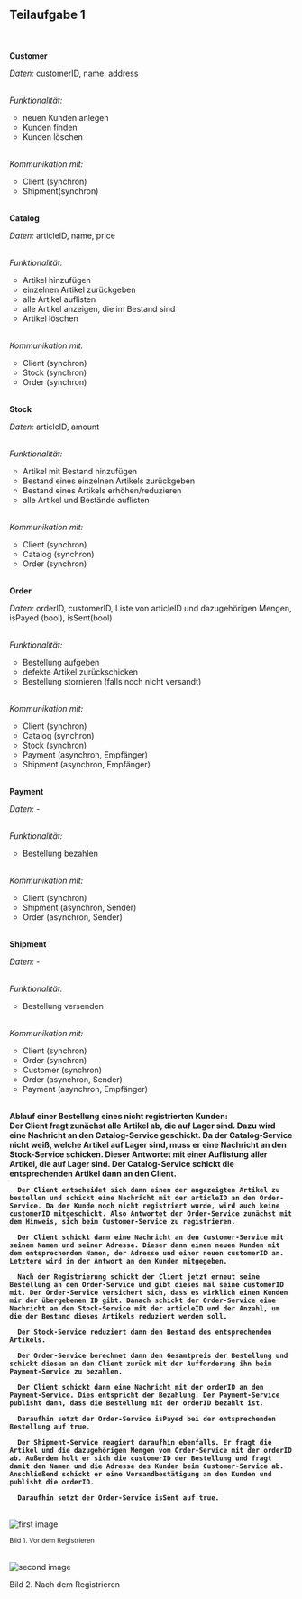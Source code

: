<!DOCTYPE html>
<html>
   <head>
      <title>HTML img Tag</title>
   </head>

   <div class="images">
   <body>
      <h2>Teilaufgabe 1</h2>
      <br>
      <br>
      <b>Customer</b>
      <br>
      <p><i>Daten: </i>customerID, name, address</p>
      <br>
      <i>Funktionalität:</i>
      <ul type="circle">
         <li>neuen Kunden anlegen</li>
         <li>Kunden finden</li>
         <li>Kunden löschen</li>
      </ul>
      <br>
      <i>Kommunikation mit:</i>
      <ul type="circle">
         <li>Client (synchron)</li>
         <li>Shipment(synchron)</li>
      </ul>
      <br>
      <b>Catalog</b>
      <br>
      <p><i>Daten: </i>articleID, name, price</p>
      <br>
      <i>Funktionalität:</i>
      <ul type="circle">
         <li>Artikel hinzufügen</li>
         <li>einzelnen Artikel zurückgeben</li>
         <li>alle Artikel auflisten</li>
         <li>alle Artikel anzeigen, die im Bestand sind</li>
         <li>Artikel löschen</li>
      </ul>
      <br>
      <i>Kommunikation mit:</i>
      <ul type="circle">
         <li>Client (synchron)</li>
         <li>Stock (synchron)</li>
         <li>Order (synchron)</li>
      </ul>
      <br>
      <b>Stock</b>
      <br>
      <p><i>Daten: </i>articleID, amount</p>
      <br>
      <i>Funktionalität:</i>
      <ul type="circle">
         <li>Artikel mit Bestand hinzufügen</li>
         <li>Bestand eines einzelnen Artikels zurückgeben</li>
         <li>Bestand eines Artikels erhöhen/reduzieren</li>
         <li>alle Artikel und Bestände auflisten</li>
      </ul>
      <br>
      <i>Kommunikation mit:</i>
      <ul type="circle">
         <li>Client (synchron)</li>
         <li>Catalog (synchron)</li>
         <li>Order (synchron)</li>
      </ul>
      <br>
      <b>Order</b>
      <br>
      <p><i>Daten: </i>orderID, customerID, Liste von articleID und dazugehörigen Mengen, isPayed (bool), isSent(bool)</p>
      <br>
      <i>Funktionalität:</i>
      <ul type="circle">
         <li>Bestellung aufgeben</li>
         <li>defekte Artikel zurückschicken</li>
         <li>Bestellung stornieren (falls noch nicht versandt)</li>
      </ul>
      <br>
      <i>Kommunikation mit:</i>
      <ul type="circle">
         <li>Client (synchron)</li>
         <li>Catalog (synchron)</li>
         <li>Stock (synchron)</li>
         <li>Payment (asynchron, Empfänger)</li>
         <li>Shipment (asynchron, Empfänger)</li>
      </ul>
      <br>
      <b>Payment</b>
      <br>
      <p><i>Daten: </i>-</p>
      <br>
      <i>Funktionalität:</i>
      <ul type="circle">
         <li>Bestellung bezahlen</li>
      </ul>
      <br>
      <i>Kommunikation mit:</i>
      <ul type="circle">
         <li>Client (synchron)</li>
         <li>Shipment (asynchron, Sender)</li>
         <li>Order (asynchron, Sender)</li>
      </ul>
      <br>
      <b>Shipment</b>
      <br>
      <p><i>Daten: </i>-</p>
      <br>
      <i>Funktionalität:</i>
      <ul type="circle">
         <li>Bestellung versenden</li>
      </ul>
      <br>
      <i>Kommunikation mit:</i>
      <ul type="circle">
         <li>Client (synchron)</li>
         <li>Order (synchron)</li>
         <li>Customer (synchron)</li>
         <li>Order (asynchron, Sender)</li>
         <li>Payment (asynchron, Empfänger)</li>
      </ul>
      <br>
      <b>Ablauf einer Bestellung eines nicht registrierten Kunden:</b>
      <br>
      <b>Der Client fragt zunächst alle Artikel ab, die auf Lager sind. Dazu wird eine Nachricht an den Catalog-Service geschickt. Da der Catalog-Service nicht weiß, welche Artikel auf Lager sind, muss er eine Nachricht an den Stock-Service schicken. Dieser Antwortet mit einer Auflistung aller Artikel, die auf Lager sind. Der Catalog-Service schickt die entsprechenden Artikel dann an den Client.

      Der Client entscheidet sich dann einen der angezeigten Artikel zu bestellen und schickt eine Nachricht mit der articleID an den Order-Service. Da der Kunde noch nicht registriert wurde, wird auch keine customerID mitgeschickt. Also Antwortet der Order-Service zunächst mit dem Hinweis, sich beim Customer-Service zu registrieren.

      Der Client schickt dann eine Nachricht an den Customer-Service mit seinem Namen und seiner Adresse. Dieser dann einen neuen Kunden mit dem entsprechenden Namen, der Adresse und einer neuen customerID an. Letztere wird in der Antwort an den Kunden mitgegeben.

      Nach der Registrierung schickt der Client jetzt erneut seine Bestellung an den Order-Service und gibt dieses mal seine customerID mit. Der Order-Service versichert sich, dass es wirklich einen Kunden mir der übergebenen ID gibt. Danach schickt der Order-Service eine Nachricht an den Stock-Service mit der articleID und der Anzahl, um die der Bestand dieses Artikels reduziert werden soll.

      Der Stock-Service reduziert dann den Bestand des entsprechenden Artikels.

      Der Order-Service berechnet dann den Gesamtpreis der Bestellung und schickt diesen an den Client zurück mit der Aufforderung ihn beim Payment-Service zu bezahlen.

      Der Client schickt dann eine Nachricht mit der orderID an den Payment-Service. Dies entspricht der Bezahlung. Der Payment-Service publisht dann, dass die Bestellung mit der orderID bezahlt ist.

      Daraufhin setzt der Order-Service isPayed bei der entsprechenden Bestellung auf true.

      Der Shipment-Service reagiert daraufhin ebenfalls. Er fragt die Artikel und die dazugehörigen Mengen vom Order-Service mit der orderID ab. Außerdem holt er sich die customerID der Bestellung und fragt damit den Namen und die Adresse des Kunden beim Customer-Service ab. Anschließend schickt er eine Versandbestätigung an den Kunden und publisht die orderID.

      Daraufhin setzt der Order-Service isSent auf true.
   </b>
      <br>
      <img src="img/TA1.png" alt="first image"/>
      <br>
      <p><small>Bild 1. Vor dem Registrieren</small></p>
      <br>
      <img src="img/TA2.png" alt="second image"/>
      <br>
      <p><small></small>Bild 2. Nach dem Registrieren</small></p>
   </body>
</div>
</html>